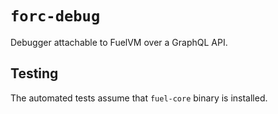 # `forc-debug`

Debugger attachable to FuelVM over a GraphQL API.

## Testing

The automated tests assume that `fuel-core` binary is installed.
